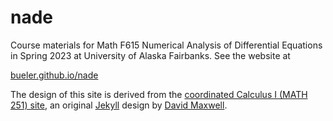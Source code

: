 # nade

Course materials for Math F615 Numerical Analysis of Differential Equations in Spring 2023 at University of Alaska Fairbanks.  See the website at

[bueler.github.io/nade](https://bueler.github.io/nade/)

The design of this site is derived from the [coordinated Calculus I (MATH 251) site](https://uaf-math.github.io/calc1/), an original [Jekyll](https://jekyllrb.com/) design by [David Maxwell](https://damaxwell.github.io/).